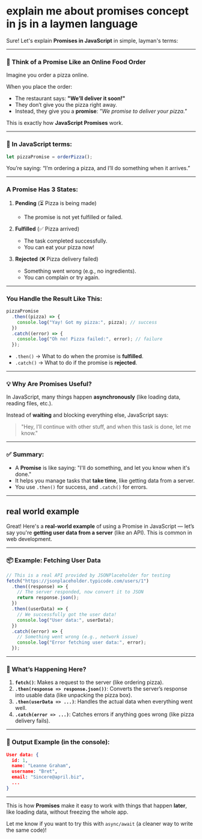 # explain me about promises concept in js in a laymen language
Sure! Let's explain **Promises in JavaScript** in simple, layman's terms:

---

### 🧠 Think of a Promise Like an Online Food Order

Imagine you order a pizza online.

When you place the order:

* The restaurant says: **"We’ll deliver it soon!"**
* They don’t give you the pizza right away.
* Instead, they give you a **promise**: *"We promise to deliver your pizza."*

This is exactly how **JavaScript Promises** work.

---

### 🍕 In JavaScript terms:

```js
let pizzaPromise = orderPizza();
```

You’re saying: “I’m ordering a pizza, and I’ll do something when it arrives.”

---

### A Promise Has 3 States:

1. **Pending** (⏳ Pizza is being made)

   * The promise is not yet fulfilled or failed.

2. **Fulfilled** (✅ Pizza arrived)

   * The task completed successfully.
   * You can eat your pizza now!

3. **Rejected** (❌ Pizza delivery failed)

   * Something went wrong (e.g., no ingredients).
   * You can complain or try again.

---

### You Handle the Result Like This:

```js
pizzaPromise
  .then((pizza) => {
    console.log("Yay! Got my pizza:", pizza); // success
  })
  .catch((error) => {
    console.log("Oh no! Pizza failed:", error); // failure
  });
```

* `.then()` → What to do when the promise is **fulfilled**.
* `.catch()` → What to do if the promise is **rejected**.

---

### 💡 Why Are Promises Useful?

In JavaScript, many things happen **asynchronously** (like loading data, reading files, etc.).

Instead of **waiting** and blocking everything else, JavaScript says:

> "Hey, I’ll continue with other stuff, and when this task is done, let me know."

---

### ✅ Summary:

* A **Promise** is like saying: "I'll do something, and let you know when it's done."
* It helps you manage tasks that **take time**, like getting data from a server.
* You use `.then()` for success, and `.catch()` for errors.

---

## real world example
Great! Here's a **real-world example** of using a Promise in JavaScript — let’s say you're **getting user data from a server** (like an API). This is common in web development.

---

### 📦 Example: Fetching User Data

```js
// This is a real API provided by JSONPlaceholder for testing
fetch("https://jsonplaceholder.typicode.com/users/1")
  .then((response) => {
    // The server responded, now convert it to JSON
    return response.json();
  })
  .then((userData) => {
    // We successfully got the user data!
    console.log("User data:", userData);
  })
  .catch((error) => {
    // Something went wrong (e.g., network issue)
    console.log("Error fetching user data:", error);
  });
```

---

### 🧠 What’s Happening Here?

1. **`fetch()`**: Makes a request to the server (like ordering pizza).
2. **`.then(response => response.json())`**: Converts the server’s response into usable data (like unpacking the pizza box).
3. **`.then(userData => ...)`**: Handles the actual data when everything went well.
4. **`.catch(error => ...)`**: Catches errors if anything goes wrong (like pizza delivery fails).

---

### 🧪 Output Example (in the console):

```json
User data: {
  id: 1,
  name: "Leanne Graham",
  username: "Bret",
  email: "Sincere@april.biz",
  ...
}
```

---

This is how **Promises** make it easy to work with things that happen **later**, like loading data, without freezing the whole app.

Let me know if you want to try this with `async/await` (a cleaner way to write the same code)!

